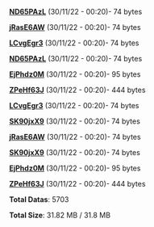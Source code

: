 [**ND65PAzL**](/data/ND65PAzL.txt) (30/11/22 - 00:20)- 74 bytes

[**jRasE6AW**](/data/jRasE6AW.txt) (30/11/22 - 00:20)- 74 bytes

[**LCvgEgr3**](/data/LCvgEgr3.txt) (30/11/22 - 00:20)- 74 bytes

[**ND65PAzL**](/data/ND65PAzL.txt) (30/11/22 - 00:20)- 74 bytes

[**EjPhdz0M**](/data/EjPhdz0M.txt) (30/11/22 - 00:20)- 95 bytes

[**ZPeHf63J**](/data/ZPeHf63J.txt) (30/11/22 - 00:20)- 444 bytes

[**LCvgEgr3**](/data/LCvgEgr3.txt) (30/11/22 - 00:20)- 74 bytes

[**SK90jxX9**](/data/SK90jxX9.txt) (30/11/22 - 00:20)- 74 bytes

[**jRasE6AW**](/data/jRasE6AW.txt) (30/11/22 - 00:20)- 74 bytes

[**SK90jxX9**](/data/SK90jxX9.txt) (30/11/22 - 00:20)- 74 bytes

[**EjPhdz0M**](/data/EjPhdz0M.txt) (30/11/22 - 00:20)- 95 bytes

[**ZPeHf63J**](/data/ZPeHf63J.txt) (30/11/22 - 00:20)- 444 bytes

**Total Datas**: 5703

**Total Size**: 31.82 MB / 31.8 MB